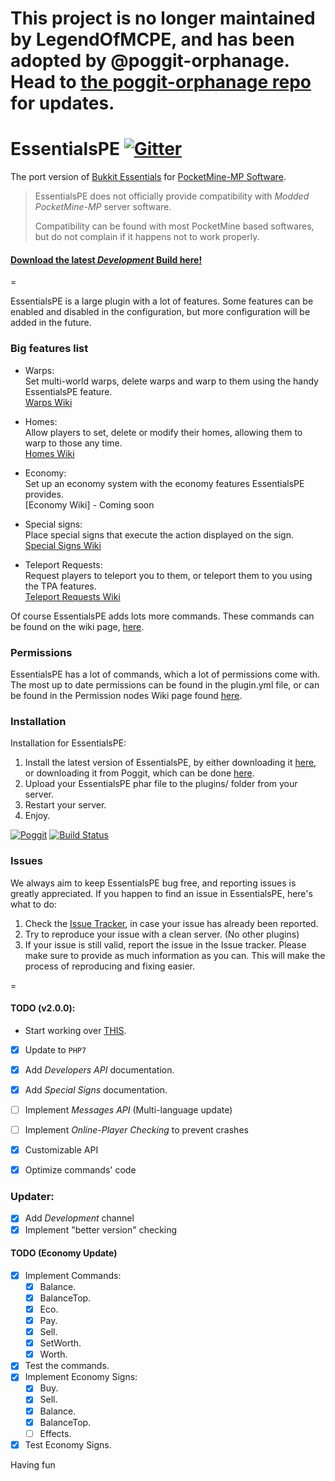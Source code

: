 # **This project is no longer maintained by LegendOfMCPE, and has been adopted by @poggit-orphanage. Head to [the poggit-orphanage repo](https://github.com/poggit-orphanage/EssentialsPE) for updates.**

EssentialsPE  [![Gitter](https://badges.gitter.im/Join%20Chat.svg)](https://gitter.im/LegendOfMCPE/EssentialsPE?utm_source=badge&utm_medium=badge&utm_campaign=pr-badge&utm_content=badge)
=========

The port version of [Bukkit Essentials](http://dev.bukkit.org/bukkit-plugins/essentials/) for [PocketMine-MP Software](http://www.pmmp.gq/).

> EssentialsPE does not officially provide compatibility with _Modded PocketMine-MP_ server software.
>
> Compatibility can be found with most PocketMine based softwares, but do not complain if it happens not to work properly.

#### [Download the latest _Development_ Build here!](https://github.com/LegendOfMCPE/EssentialsPE/raw/travis-build/EssentialsPE.phar)

=

EssentialsPE is a large plugin with a lot of features. Some features can be enabled and disabled in the configuration, but more configuration will be added in the future.

### Big features list
 - Warps:<br>
 Set multi-world warps, delete warps and warp to them using the handy EssentialsPE feature.<br>
 [Warps Wiki](https://github.com/LegendOfMCPE/EssentialsPE/wiki/Commands-List#warp-commands)
 
 - Homes:<br>
 Allow players to set, delete or modify their homes, allowing them to warp to those any time.<br>
 [Homes Wiki](https://github.com/LegendOfMCPE/EssentialsPE/wiki/Commands-List#home-commands)
 
 - Economy:<br>
 Set up an economy system with the economy features EssentialsPE provides.<br>
 [Economy Wiki] - Coming soon
 
 - Special signs:<br>
 Place special signs that execute the action displayed on the sign.<br>
 [Special Signs Wiki](https://github.com/LegendOfMCPE/EssentialsPE/wiki/Special-Signs)

 - Teleport Requests:<br>
 Request players to teleport you to them, or teleport them to you using the TPA features.<br>
 [Teleport Requests Wiki](https://github.com/LegendOfMCPE/EssentialsPE/wiki/Commands-List#teleport-requests-commands)

Of course EssentialsPE adds lots more commands. These commands can be found on the wiki page, [here](https://github.com/LegendOfMCPE/EssentialsPE/wiki/Commands-List).

### Permissions
EssentialsPE has a lot of commands, which a lot of permissions come with. The most up to date permissions can be found in the plugin.yml file, or can be found in the Permission nodes Wiki page found [here](https://github.com/LegendOfMCPE/EssentialsPE/wiki/Permission-Nodes).

### Installation
Installation for EssentialsPE:<br>
1. Install the latest version of EssentialsPE, by either downloading it [here](https://github.com/LegendOfMCPE/EssentialsPE/tree/travis-build), or downloading it from Poggit, which can be done [here](https://poggit.pmmp.io/ci/LegendOfMCPE/EssentialsPE/EssentialsPE).<br>
2. Upload your EssentialsPE phar file to the plugins/ folder from your server.<br>
3. Restart your server.<br>
4. Enjoy.<br>

[![Poggit](https://poggit.pmmp.io/ci.badge/LegendOfMCPE/EssentialsPE/EssentialsPE)](https://poggit.pmmp.io/ci/LegendOfMCPE/EssentialsPE/EssentialsPE)
[![Build Status](https://travis-ci.org/LegendOfMCPE/EssentialsPE.svg?branch=master)](https://travis-ci.org/LegendOfMCPE/EssentialsPE)

### Issues
We always aim to keep EssentialsPE bug free, and reporting issues is greatly appreciated. If you happen to find an issue in EssentialsPE, here's what to do:<br>
1. Check the [Issue Tracker](https://github.com/LegendOfMCPE/EssentialsPE/issues), in case your issue has already been reported.<br>
2. Try to reproduce your issue with a clean server. (No other plugins)<br>
3. If your issue is still valid, report the issue in the Issue tracker. Please make sure to provide as much information as you can. This will make the process of reproducing and fixing easier.<br>

=

#### TODO (v2.0.0):
* Start working over [THIS](https://gist.github.com/shoghicp/88acec9d15564ccc8e75).
- [x] Update to `PHP7`
- [x] Add _Developers API_ documentation.
- [x] Add _Special Signs_ documentation.
- [ ] Implement _Messages API_ (Multi-language update)
- [ ] Implement _Online-Player Checking_ to prevent crashes
- [x] Customizable API
- [x] Optimize commands' code


### Updater:
  - [x] Add _Development_ channel
  - [x] Implement "better version" checking

#### TODO (Economy Update)
  - [x] Implement Commands:
     - [x] Balance.
     - [x] BalanceTop.
     - [x] Eco.
     - [x] Pay.
     - [x] Sell.
     - [x] SetWorth.
     - [x] Worth.
  - [x] Test the commands.
  - [x] Implement Economy Signs:
     - [x] Buy.
     - [x] Sell.
     - [x] Balance.
     - [x] BalanceTop.
     - [ ] Effects.
  - [x] Test Economy Signs.

Having fun
